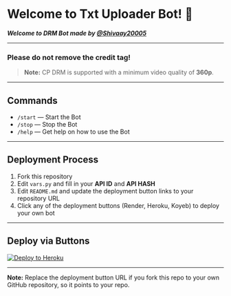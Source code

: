 # Welcome to **Txt Uploader Bot**! 👋

***Welcome to DRM Bot made by [@Shivaay20005](https://t.me/Shivaay20005)***

---

### **Please do not remove the credit tag!**

> **Note:** CP DRM is supported with a minimum video quality of **360p**.

---

## Commands

- `/start` — Start the Bot  
- `/stop` — Stop the Bot  
- `/help` — Get help on how to use the Bot

---

## Deployment Process

1. Fork this repository  
2. Edit `vars.py` and fill in your **API ID** and **API HASH**  
3. Edit `README.md` and update the deployment button links to your repository URL  
4. Click any of the deployment buttons (Render, Heroku, Koyeb) to deploy your own bot  

---

## Deploy via Buttons

[![Deploy to Heroku](https://www.herokucdn.com/deploy/button.svg)](https://github.com/Shivaay20005/saini-txt-direct)

---

**Note:** Replace the deployment button URL if you fork this repo to your own GitHub repository, so it points to your repo.
